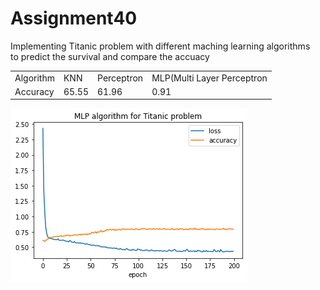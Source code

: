 # Assignment40

  Implementing Titanic problem with different maching learning algorithms</br>
  to predict the survival and compare the accuacy  


  <table>
    <tr>
      <td>Algorithm</td>
      <td>KNN</td>
      <td>Perceptron</td>
      <td>MLP(Multi Layer Perceptron</td>
    </tr>
    <tr>
      <td>Accuracy</td>
      <td>65.55</td>
      <td>61.96</td>
      <td>0.91</td>
    </tr>
  </table>
  
  <img src='https://github.com/Parisa-Bagherzadeh/Machine-Learning/blob/main/Assignment40/charts/chart.png' >



